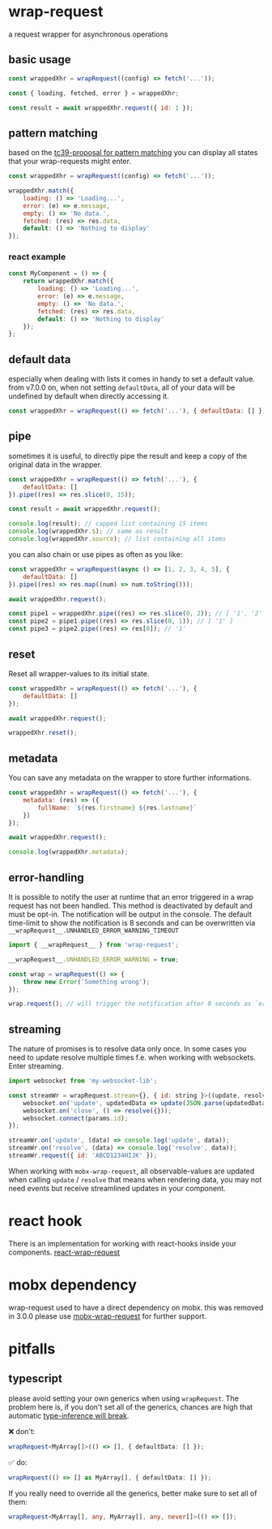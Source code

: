 # wrap-request

a request wrapper for asynchronous operations


## basic usage

```js
const wrappedXhr = wrapRequest((config) => fetch('...'));

const { loading, fetched, error } = wrappedXhr;

const result = await wrappedXhr.request({ id: 1 });
```

## pattern matching

based on the [tc39-proposal for pattern matching](https://github.com/tc39/proposal-pattern-matching) you can display all states that your wrap-requests might enter.

```js
const wrappedXhr = wrapRequest((config) => fetch('...'));

wrappedXhr.match({
    loading: () => 'Loading...',
    error: (e) => e.message,
    empty: () => 'No data.',
    fetched: (res) => res.data,
    default: () => 'Nothing to display'
});
```

### react example

```js
const MyComponent = () => {
    return wrappedXhr.match({
        loading: () => 'Loading...',
        error: (e) => e.message,
        empty: () => 'No data.',
        fetched: (res) => res.data,
        default: () => 'Nothing to display'
    });
};
```

## default data

especially when dealing with lists it comes in handy to set a default value.
from v7.0.0 on, when not setting `defaultData`, all of your data will be undefined by default when directly accessing it.

```js
const wrappedXhr = wrapRequest(() => fetch('...'), { defaultData: [] });
```

## pipe

sometimes it is useful, to directly pipe the result and keep a copy of the original data in the wrapper.

```js
const wrappedXhr = wrapRequest(() => fetch('...'), {
    defaultData: []
}).pipe((res) => res.slice(0, 15));

const result = await wrappedXhr.request();

console.log(result); // capped list containing 15 items
console.log(wrappedXhr.$); // same as result
console.log(wrappedXhr.source); // list containing all items
```

you can also chain or use pipes as often as you like:

```js
const wrappedXhr = wrapRequest(async () => [1, 2, 3, 4, 5], {
    defaultData: []
}).pipe((res) => res.map((num) => num.toString()));

await wrappedXhr.request();

const pipe1 = wrappedXhr.pipe((res) => res.slice(0, 2)); // [ '1', '2' ]
const pipe2 = pipe1.pipe((res) => res.slice(0, 1)); // [ '1' ]
const pipe3 = pipe2.pipe((res) => res[0]); // '1'
```

## reset

Reset all wrapper-values to its initial state.

```js
const wrappedXhr = wrapRequest(() => fetch('...'), {
    defaultData: []
});

await wrappedXhr.request();

wrappedXhr.reset();
```

## metadata

You can save any metadata on the wrapper to store further informations.

```js
const wrappedXhr = wrapRequest(() => fetch('...'), {
    metadata: (res) => ({
        fullName: `${res.firstname} ${res.lastname}`
    })
});

await wrappedXhr.request();

console.log(wrappedXhr.metadata);
```

## error-handling

It is possible to notify the user at runtime that an error triggered in a wrap request has not been handled. This method is deactivated by default and must be opt-in. The notification will be output in the console.
The default time-limit to show the notification is 8 seconds and can be overwritten via `__wrapRequest__.UNHANDLED_ERROR_WARNING_TIMEOUT`

```js
import { __wrapRequest__ } from 'wrap-request';

__wrapRequest__.UNHANDLED_ERROR_WARNING = true;

const wrap = wrapRequest(() => {
    throw new Error('Something wrong');
});

wrap.request(); // will trigger the notification after 8 seconds as `error` was never accessed
```

## streaming

The nature of promises is to resolve data only once. In some cases you need to update resolve multiple times f.e. when working with websockets. Enter streaming.

```js
import websocket from 'my-websocket-lib';

const streamWr = wrapRequest.stream<{}, { id: string }>((update, resolve, params) => {
    websocket.on('update', updatedData => update(JSON.parse(updatedData)));
    websocket.on('close', () => resolve({}));
    websocket.connect(params.id);
});

streamWr.on('update', (data) => console.log('update', data));
streamWr.on('resolve', (data) => console.log('resolve', data));
streamWr.request({ id: 'ABCD1234HIJK' });
```

When working with `mobx-wrap-request`, all observable-values are updated when calling `update` / `resolve` that means when rendering data, you may not need events but receive streamlined updates in your component.

# react hook

There is an implementation for working with react-hooks inside your components. [react-wrap-request](https://github.com/misantronic/react-wrap-request)

# mobx dependency

wrap-request used to have a direct dependency on mobx. this was removed in 3.0.0
please use [mobx-wrap-request](https://github.com/misantronic/mobx-wrap-request) for further support.

# pitfalls

## typescript

please avoid setting your own generics when using `wrapRequest`. 
The problem here is, if you don't set all of the generics, chances are high that automatic [type-inference will break](https://stackoverflow.com/a/63678777/1138860).

❌ don't:

```ts
wrapRequest<MyArray[]>(() => [], { defaultData: [] });
```

✅ do:

```ts
wrapRequest(() => [] as MyArray[], { defaultData: [] });
```

If you really need to override all the generics, better make sure to set all of them:

```ts
wrapRequest<MyArray[], any, MyArray[], any, never[]>(() => []);
```